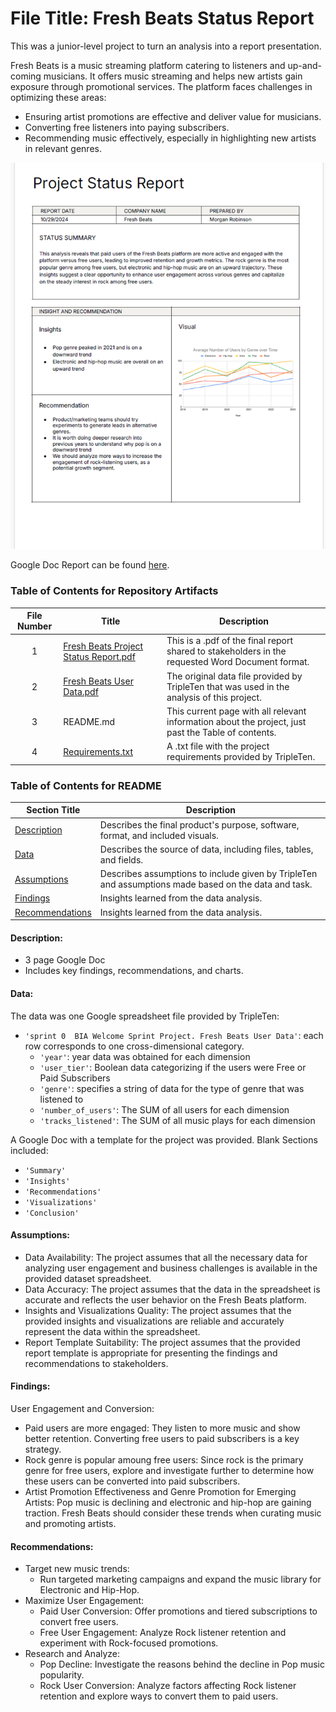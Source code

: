 # File Title: Fresh Beats Status Report

This was a junior-level project to turn an analysis into a report presentation.

Fresh Beats is a music streaming platform catering to listeners and up-and-coming musicians. It offers music streaming and helps new artists gain exposure through promotional services. The platform faces challenges in optimizing these areas:
* Ensuring artist promotions are effective and deliver value for musicians.
* Converting free listeners into paying subscribers.
* Recommending music effectively, especially in highlighting new artists in relevant genres.

<img src="https://github.com/robinsonmorgantaylor/Data_Projects_TripleTen/blob/main/Images/Fresh%20Beats.png">

Google Doc Report can be found [here](https://docs.google.com/document/d/1D2QL5CbPqPeZumpeZJ8qDYePJ6XyjFjOuntx-DwOiI0/edit?usp=sharing).

### Table of Contents for Repository Artifacts
| File Number | Title | Description |
| :-----------: | ----------- |----------- |
| 1 | [Fresh Beats Project Status Report.pdf](https://github.com/robinsonmorgantaylor/Data_Projects_TripleTen/blob/main/Fresh%20Beats/Fresh%20Beats%20Project%20Status%20Report.pdf) | This is a .pdf of the final report shared to stakeholders in the requested Word Document format. |
| 2 | [Fresh Beats User Data.pdf](https://github.com/robinsonmorgantaylor/Data_Projects_TripleTen/blob/main/Fresh%20Beats/Fresh%20Beats%20User%20Data.pdf) | The original data file provided by TripleTen that was used in the analysis of this project. |
| 3 | README.md | This current page with all relevant information about the project, just past the Table of contents. |
| 4 | [Requirements.txt](https://github.com/robinsonmorgantaylor/Data_Projects_TripleTen/blob/main/Fresh%20Beats/Fresh%20Beats%20Project%20Requirements.txt) | A .txt file with the project requirements provided by TripleTen. |

### Table of Contents for README
| Section Title | Description |
| ----------- |----------- |
| [Description](https://github.com/robinsonmorgantaylor/Data_projects_TripleTen/edit/main/Fresh%20Beats/README.md#description) | Describes the final product's purpose, software, format, and included visuals. |
| [Data](https://github.com/robinsonmorgantaylor/Data_projects_TripleTen/edit/main/Fresh%20Beats/README.md#data) | Describes the source of data, including files, tables, and fields. |
| [Assumptions](https://github.com/robinsonmorgantaylor/Data_projects_TripleTen/edit/main/Fresh%20Beats/README.md#assumptions) | Describes assumptions to include given by TripleTen and assumptions made based on the data and task. |
| [Findings](https://github.com/robinsonmorgantaylor/Data_projects_TripleTen/edit/main/Fresh%20Beats/README.md#findings) | Insights learned from the data analysis. |
| [Recommendations](https://github.com/robinsonmorgantaylor/Data_projects_TripleTen/edit/main/Fresh%20Beats/README.md#recommendations) | Insights learned from the data analysis. |

#### Description:
- 3 page Google Doc
- Includes key findings, recommendations, and charts.
  
#### Data:
The data was one Google spreadsheet file provided by TripleTen:
- `'sprint 0  BIA Welcome Sprint Project. Fresh Beats User Data'`: each row corresponds to one cross-dimensional category.
    - `'year'`: year data was obtained for each dimension
    - `'user_tier'`: Boolean data categorizing if the users were Free or Paid Subscribers
    - `'genre'`: specifies a string of data for the type of genre that was listened to
    - `'number_of_users'`: The SUM of all users for each dimension
    - `'tracks_listened'`: The SUM of all music plays for each dimension

A Google Doc with a template for the project was provided. Blank Sections included:
- `'Summary'`
- `'Insights'`
- `'Recommendations'`
- `'Visualizations'`
- `'Conclusion'`

#### Assumptions:
- Data Availability: The project assumes that all the necessary data for analyzing user engagement and business challenges is available in the provided dataset spreadsheet.
- Data Accuracy: The project assumes that the data in the spreadsheet is accurate and reflects the user behavior on the Fresh Beats platform.
- Insights and Visualizations Quality: The project assumes that the provided insights and visualizations are reliable and accurately represent the data within the spreadsheet.
- Report Template Suitability: The project assumes that the provided report template is appropriate for presenting the findings and recommendations to stakeholders.

#### Findings:

User Engagement and Conversion:
- Paid users are more engaged: They listen to more music and show better retention. Converting free users to paid subscribers is a key strategy.
- Rock genre is popular amoung free users: Since rock is the primary genre for free users, explore and investigate further to determine how these users can be converted into paid subscribers.
- Artist Promotion Effectiveness and Genre Promotion for Emerging Artists: Pop music is declining and electronic and hip-hop are gaining traction. Fresh Beats should consider these trends when curating music and promoting artists.

#### Recommendations:
- Target new music trends:
    - Run targeted marketing campaigns and expand the music library for Electronic and Hip-Hop.
- Maximize User Engagement:
    - Paid User Conversion: Offer promotions and tiered subscriptions to convert free users.
    - Free User Engagement: Analyze Rock listener retention and experiment with Rock-focused promotions.
- Research and Analyze:
    - Pop Decline: Investigate the reasons behind the decline in Pop music popularity.
    - Rock User Conversion: Analyze factors affecting Rock listener retention and explore ways to convert them to paid users.
